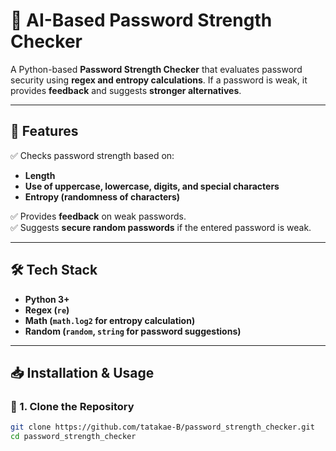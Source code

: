 # 🔐 AI-Based Password Strength Checker

A Python-based **Password Strength Checker** that evaluates password security using **regex and entropy calculations**. If a password is weak, it provides **feedback** and suggests **stronger alternatives**.

---

## 🚀 Features
✅ Checks password strength based on:  
   - **Length**  
   - **Use of uppercase, lowercase, digits, and special characters**  
   - **Entropy (randomness of characters)**  

✅ Provides **feedback** on weak passwords.  
✅ Suggests **secure random passwords** if the entered password is weak.  

---

## 🛠️ Tech Stack
- **Python 3+**  
- **Regex (`re`)**  
- **Math (`math.log2` for entropy calculation)**  
- **Random (`random`, `string` for password suggestions)**  

---

## 📥 Installation & Usage
### 🔹 1. Clone the Repository  
```sh
git clone https://github.com/tatakae-B/password_strength_checker.git
cd password_strength_checker  
